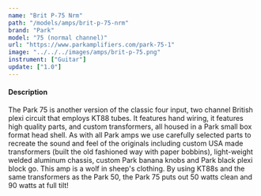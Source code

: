 ```yaml
---
name: "Brit P-75 Nrm"
path: "/models/amps/brit-p-75-nrm"
brand: "Park"
model: "75 (normal channel)"
url: "https://www.parkamplifiers.com/park-75-1"
image: "../../../images/amps/brit-p-75.png"
instrument: ["Guitar"]
update: ["1.0"]
---
```

#### Description
The Park 75 is another version of the classic four input, two channel British plexi circuit that employs KT88 tubes. It features hand wiring, it features high quality parts, and custom transformers, all housed in a Park small box format head shell. As with all Park amps we use carefully selected parts to recreate the sound and feel of the originals including custom USA made transformers (built the old fashioned way with paper bobbins), light-weight welded aluminum chassis, custom Park banana knobs and Park black plexi block go. This amp is a wolf in sheep's clothing. By using KT88s and the same transformers as the Park 50, the Park 75 puts out 50 watts clean and 90 watts at full tilt!